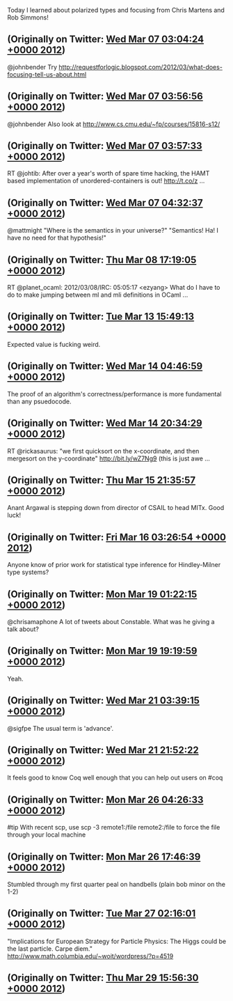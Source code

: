 Today I learned about polarized types and focusing from Chris Martens and Rob Simmons!

(Originally on Twitter: [Wed Mar 07 03:04:24 +0000 2012](https://twitter.com/ezyang/status/177228173958840320))
----
@johnbender Try http://requestforlogic.blogspot.com/2012/03/what-does-focusing-tell-us-about.html

(Originally on Twitter: [Wed Mar 07 03:56:56 +0000 2012](https://twitter.com/ezyang/status/177241396229570561))
----
@johnbender Also look at http://www.cs.cmu.edu/~fp/courses/15816-s12/

(Originally on Twitter: [Wed Mar 07 03:57:33 +0000 2012](https://twitter.com/ezyang/status/177241551574011904))
----
RT @johtib: After over a year's worth of spare time hacking, the HAMT based implementation of unordered-containers is out! http://t.co/z ...

(Originally on Twitter: [Wed Mar 07 04:32:37 +0000 2012](https://twitter.com/ezyang/status/177250378075742208))
----
@mattmight "Where is the semantics in your universe?" "Semantics! Ha! I have no need for that hypothesis!"

(Originally on Twitter: [Thu Mar 08 17:19:05 +0000 2012](https://twitter.com/ezyang/status/177805652738056195))
----
RT @planet_ocaml: 2012/03/08/IRC: 05:05:17  &lt;ezyang&gt; What do I have to do to make jumping between ml and mli definitions in OCaml  ...

(Originally on Twitter: [Tue Mar 13 15:49:13 +0000 2012](https://twitter.com/ezyang/status/179594974768283649))
----
Expected value is fucking weird.

(Originally on Twitter: [Wed Mar 14 04:46:59 +0000 2012](https://twitter.com/ezyang/status/179790704749445120))
----
The proof of an algorithm's correctness/performance is more fundamental than any psuedocode.

(Originally on Twitter: [Wed Mar 14 20:34:29 +0000 2012](https://twitter.com/ezyang/status/180029152429228034))
----
RT @rickasaurus: "we first quicksort on the x-coordinate, and then mergesort on the y-coordinate" http://bit.ly/wZ7Ng9 (this is just awe ...

(Originally on Twitter: [Thu Mar 15 21:35:57 +0000 2012](https://twitter.com/ezyang/status/180407009714257921))
----
Anant Argawal is stepping down from director of CSAIL to head MITx. Good luck!

(Originally on Twitter: [Fri Mar 16 03:26:54 +0000 2012](https://twitter.com/ezyang/status/180495330394116097))
----
Anyone know of prior work for statistical type inference for Hindley-Milner type systems?

(Originally on Twitter: [Mon Mar 19 01:22:15 +0000 2012](https://twitter.com/ezyang/status/181551124153769986))
----
@chrisamaphone A lot of tweets about Constable. What was he giving a talk about?

(Originally on Twitter: [Mon Mar 19 19:19:59 +0000 2012](https://twitter.com/ezyang/status/181822343742623744))
----
Yeah.

(Originally on Twitter: [Wed Mar 21 03:39:15 +0000 2012](https://twitter.com/ezyang/status/182310377680408576))
----
@sigfpe The usual term is 'advance'.

(Originally on Twitter: [Wed Mar 21 21:52:22 +0000 2012](https://twitter.com/ezyang/status/182585466795728896))
----
It feels good to know Coq well enough that you can help out users on #coq

(Originally on Twitter: [Mon Mar 26 04:26:33 +0000 2012](https://twitter.com/ezyang/status/184134219000324096))
----
#tip With recent scp, use scp -3 remote1:/file remote2:/file to force the file through your local machine

(Originally on Twitter: [Mon Mar 26 17:46:39 +0000 2012](https://twitter.com/ezyang/status/184335571907395585))
----
Stumbled through my first quarter peal on handbells (plain bob minor on the 1-2)

(Originally on Twitter: [Tue Mar 27 02:16:01 +0000 2012](https://twitter.com/ezyang/status/184463757060214785))
----
"Implications for European Strategy for Particle Physics: The Higgs could
be the last particle. Carpe diem."
http://www.math.columbia.edu/~woit/wordpress/?p=4519

(Originally on Twitter: [Thu Mar 29 15:56:30 +0000 2012](https://twitter.com/ezyang/status/185395015881719808))
----
